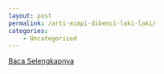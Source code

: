 ```yaml
---
layout: post
permalink: /arti-mimpi-dibenci-laki-laki/
categories:
    - Uncategorized
---
```


[Baca Selengkapnya](/06)